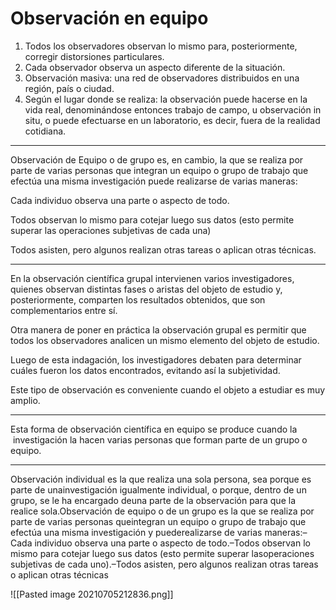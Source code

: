 # Observación en equipo

1. Todos los observadores observan lo mismo para, posteriormente, corregir distorsiones particulares.
2. Cada observador observa un aspecto diferente de la situación.
3. Observación masiva: una red de observadores distribuidos en una región, país o ciudad.
4. Según el lugar donde se realiza: la observación puede hacerse en la vida real, denominándose entonces trabajo de campo, u observación in situ, o puede efectuarse en un laboratorio, es decir, fuera de la realidad cotidiana.

---

Observación de Equipo o de grupo es, en cambio, la que se realiza por parte de varias personas que integran un equipo o grupo de trabajo que efectúa una misma investigación puede realizarse de varias maneras:  
  
Cada individuo observa una parte o aspecto de todo.

Todos observan lo mismo para cotejar luego sus datos (esto permite superar las operaciones subjetivas de cada una)  

Todos asisten, pero algunos realizan otras tareas o aplican otras técnicas.

--- 

En la observación científica grupal intervienen varios investigadores, quienes observan distintas fases o aristas del objeto de estudio y, posteriormente, comparten los resultados obtenidos, que son complementarios entre sí.

Otra manera de poner en práctica la observación grupal es permitir que todos los observadores analicen un mismo elemento del objeto de estudio.

Luego de esta indagación, los investigadores debaten para determinar cuáles fueron los datos encontrados, evitando así la subjetividad.

Este tipo de observación es conveniente cuando el objeto a estudiar es muy amplio.

--- 

Esta forma de observación científica en equipo se produce cuando la  investigación la hacen varias personas que forman parte de un grupo o equipo.

---

Observación individual es la que realiza una sola persona, sea porque es parte de unainvestigación igualmente individual, o porque, dentro de un grupo, se le ha encargado deuna parte de la observación para que la realice sola.Observación de equipo o de un grupo es la que se realiza por parte de varias personas queintegran un equipo o grupo de trabajo que efectúa una misma investigación y puederealizarse de varias maneras:–Cada individuo observa una parte o aspecto de todo.–Todos observan lo mismo para cotejar luego sus datos (esto permite superar lasoperaciones subjetivas de cada uno).–Todos asisten, pero algunos realizan otras tareas o aplican otras técnicas

![[Pasted image 20210705212836.png]]

